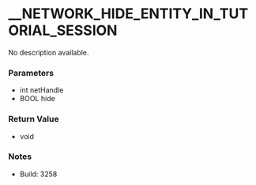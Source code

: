 # __NETWORK_HIDE_ENTITY_IN_TUTORIAL_SESSION

No description available.

### Parameters
* int netHandle
* BOOL hide

### Return Value
* void

### Notes
* Build: 3258

